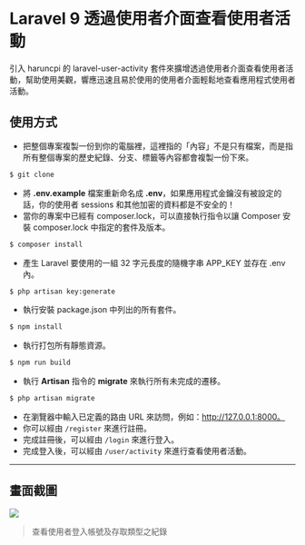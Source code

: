 # Laravel 9 透過使用者介面查看使用者活動

引入 haruncpi 的 laravel-user-activity 套件來擴增透過使用者介面查看使用者活動，幫助使用美觀，響應迅速且易於使用的使用者介面輕鬆地查看應用程式使用者活動。

## 使用方式
- 把整個專案複製一份到你的電腦裡，這裡指的「內容」不是只有檔案，而是指所有整個專案的歷史紀錄、分支、標籤等內容都會複製一份下來。
```sh
$ git clone
```
- 將 __.env.example__ 檔案重新命名成 __.env__，如果應用程式金鑰沒有被設定的話，你的使用者 sessions 和其他加密的資料都是不安全的！
- 當你的專案中已經有 composer.lock，可以直接執行指令以讓 Composer 安裝 composer.lock 中指定的套件及版本。
```sh
$ composer install
```
- 產生 Laravel 要使用的一組 32 字元長度的隨機字串 APP_KEY 並存在 .env 內。
```sh
$ php artisan key:generate
```
- 執行安裝 package.json 中列出的所有套件。
```sh
$ npm install
```
- 執行打包所有靜態資源。
```sh
$ npm run build
```
- 執行 __Artisan__ 指令的 __migrate__ 來執行所有未完成的遷移。
```sh
$ php artisan migrate
```
- 在瀏覽器中輸入已定義的路由 URL 來訪問，例如：http://127.0.0.1:8000。
- 你可以經由 `/register` 來進行註冊。
- 完成註冊後，可以經由 `/login` 來進行登入。
- 完成登入後，可以經由 `/user/activity` 來進行查看使用者活動。

----

## 畫面截圖
![](https://i.imgur.com/K0RrYo9.png)
> 查看使用者登入帳號及存取類型之紀錄
